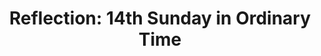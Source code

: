 ---
title: "Reflection: 14th Sunday in Ordinary Time"
layout: reader
description: "Homilist: Rev. Fr. Delight Arnold Carbonoo, Catholic Archdiocese of Accra."
feature_image: posts/reflection-14th-sunday-in-ordinary-time-year-a.jpg
category: reflection
published: true
---